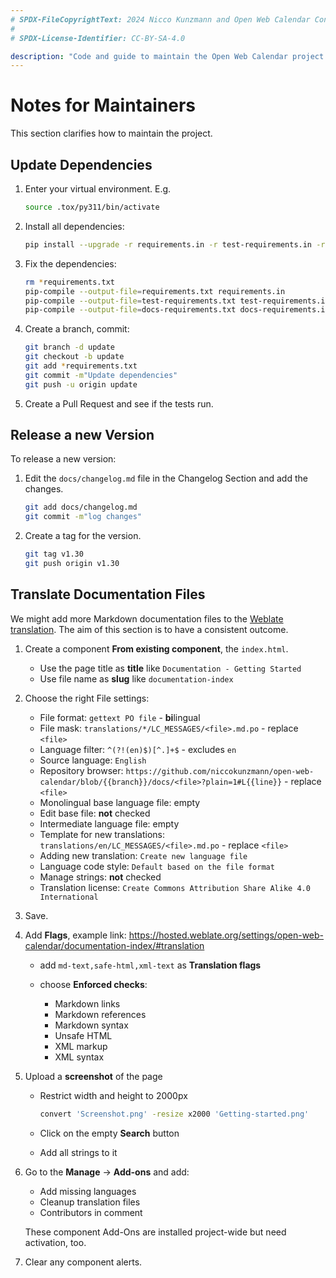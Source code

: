 ```yaml
---
# SPDX-FileCopyrightText: 2024 Nicco Kunzmann and Open Web Calendar Contributors <https://open-web-calendar.quelltext.eu/>
#
# SPDX-License-Identifier: CC-BY-SA-4.0

description: "Code and guide to maintain the Open Web Calendar project."
---
```


# Notes for Maintainers

This section clarifies how to maintain the project.

## Update Dependencies

1. Enter your virtual environment. E.g.

    ```sh
    source .tox/py311/bin/activate
    ```

2. Install all dependencies:

    ```sh
    pip install --upgrade -r requirements.in -r test-requirements.in -r docs-requirements.in pip-tools
    ```

3. Fix the dependencies:

    ```sh
    rm *requirements.txt
    pip-compile --output-file=requirements.txt requirements.in
    pip-compile --output-file=test-requirements.txt test-requirements.in
    pip-compile --output-file=docs-requirements.txt docs-requirements.in
    ```

4. Create a branch, commit:

    ```sh
    git branch -d update
    git checkout -b update
    git add *requirements.txt
    git commit -m"Update dependencies"
    git push -u origin update
    ```

5. Create a Pull Request and see if the tests run.

## Release a new Version

To release a new version:

1. Edit the `docs/changelog.md` file in the Changelog Section and add the changes.

    ```sh
    git add docs/changelog.md
    git commit -m"log changes"
    ```

2. Create a tag for the version.

    ```sh
    git tag v1.30
    git push origin v1.30
    ```

## Translate Documentation Files

We might add more Markdown documentation files to the [Weblate translation]({{link.weblate}}).
The aim of this section is to have a consistent outcome.

1. Create a component **From existing component**, the `index.html`.

    - Use the page title as **title** like `Documentation - Getting Started`
    - Use file name as **slug** like `documentation-index`

2. Choose the right File settings:

    - File format: `gettext PO file` - **bi**lingual
    - File mask: `translations/*/LC_MESSAGES/<file>.md.po` - replace `<file>`
    - Language filter: `^(?!(en)$)[^.]+$` - excludes `en`
    - Source language: `English`
    - Repository browser: `https://github.com/niccokunzmann/open-web-calendar/blob/{{branch}}/docs/<file>?plain=1#L{{line}}` - replace `<file>`
    - Monolingual base language file: empty
    - Edit base file: **not** checked
    - Intermediate language file: empty
    - Template for new translations: `translations/en/LC_MESSAGES/<file>.md.po` - replace `<file>`
    - Adding new translation: `Create new language file`
    - Language code style: `Default based on the file format`
    - Manage strings: **not** checked
    - Translation license: `Create Commons Attribution Share Alike 4.0 International`
3. Save.

4. Add **Flags**, example link: https://hosted.weblate.org/settings/open-web-calendar/documentation-index/#translation

    - add `md-text,safe-html,xml-text` as **Translation flags**
    - choose **Enforced checks**:

        - Markdown links
        - Markdown references
        - Markdown syntax
        - Unsafe HTML
        - XML markup
        - XML syntax

5. Upload a **screenshot** of the page

    - Restrict width and height to 2000px

        ```sh
        convert 'Screenshot.png' -resize x2000 'Getting-started.png'
        ```

    - Click on the empty **Search** button
    - Add all strings to it

6. Go to the **Manage** -> **Add-ons** and add:

    - Add missing languages
    - Cleanup translation files
    - Contributors in comment

    These component Add-Ons are installed project-wide but need activation, too.

7. Clear any component alerts.
